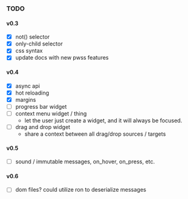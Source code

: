 ### TODO

#### v0.3
- [x] not() selector
- [x] only-child selector
- [x] css syntax
- [x] update docs with new pwss features

#### v0.4
- [x] async api
- [x] hot reloading
- [x] margins
- [ ] progress bar widget
- [ ] context menu widget / thing
    - let the user just create a widget, and it will always be focused.
- [ ] drag and drop widget
    - share a context between all drag/drop sources / targets

#### v0.5
- [ ] sound / immutable messages, on_hover, on_press, etc.


#### v0.6
- [ ] dom files? could utilize ron to deserialize messages